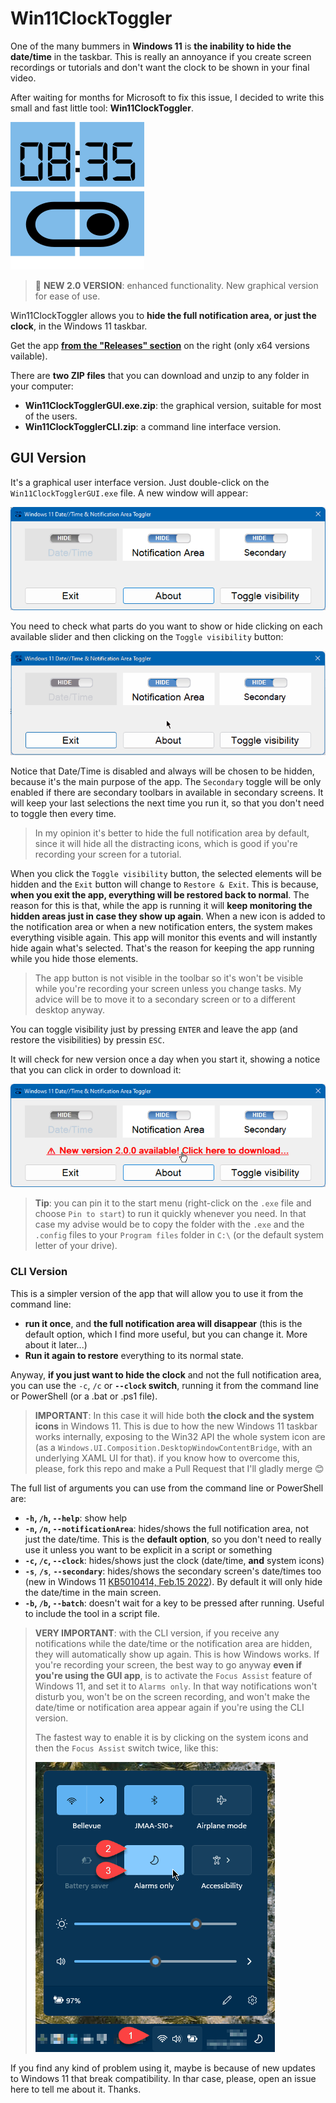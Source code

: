 # Win11ClockToggler

One of the many bummers in **Windows 11** is **the inability to hide the date/time** in the taskbar. This is really an annoyance if you create screen recordings or tutorials and don't want the clock to be shown in your final video.

After waiting for months for Microsoft to fix this issue, I decided to write this small and fast little tool: **Win11ClockToggler**.

![The app icon](imgs/Win11ClockToggler.png)

> 🎉 **NEW 2.0 VERSION**: enhanced functionality. New graphical version for ease of use.

Win11ClockToggler allows you to **hide the full notification area, or just the clock**, in the Windows 11 taskbar.

Get the app **[from the "Releases" section](https://github.com/jmalarcon/Win11ClockToggler/releases)** on the right (only x64 versions vailable).

There are **two ZIP files** that you can download and unzip to any folder in your computer:

- **Win11ClockTogglerGUI.exe.zip**: the graphical version, suitable for most of the users.
- **Win11ClockTogglerCLI.zip**: a command line interface version.

## GUI Version

It's a graphical user interface version. Just double-click on the `Win11ClockTogglerGUI.exe` file. A new window will appear:

![The GUI version](imgs/gui-01.png)

You need to check what parts do you want to show or hide clicking on each available slider and then clicking on the `Toggle visibility` button:

![The sliders in action](imgs/gui-02.gif)

Notice that Date/Time is disabled and always will be chosen to be hidden, because it's the main purpose of the app. The `Secondary` toggle will be only enabled if there are secondary toolbars in available in secondary screens. It will keep your last selections the next time you run it, so that you don't need to toggle then every time.

> In my opinion it's better to hide the full notification area by default, since it will hide all the distracting icons, which is good if you're recording your screen for a tutorial.

When you click the `Toggle visibility` button, the selected elements will be hidden and the `Exit` button will change to `Restore & Exit`. This is because, **when you exit the app, everything will be restored back to normal**. The reason for this is that, while the app is running it will **keep monitoring the hidden areas just in case they show up again**. When a new icon is added to the notification area or when a new notification enters, the system makes everything visible again. This app will monitor this events and will instantly hide again what's selected. That's the reason for keeping the app running while you hide those elements.

> The app button is not visible in the toolbar so it's won't be visible while you're recording your screen unless you change tasks. My advice will be to move it to a secondary screen or to a different desktop anyway.

You can toggle visibility just by pressing `ENTER` and leave the app (and restore the visibilities) by pressin `ESC`.

It will check for new version once a day when you start it, showing a notice that you can click in order to download it:

![The new version notice](imgs/gui-03.png)

> **Tip**: you can pin it to the start menu (right-click on the `.exe` file and choose `Pin to start`) to run it quickly whenever you need. In that case my advise would be to copy the folder with the `.exe` and the `.config` files to your `Program files` folder in `C:\` (or the default system letter of your drive).

### CLI Version

This is a simpler version of the app that will allow you to use it from the command line:

- **run it once**, and **the full notification area will disappear** (this is the default option, which I find more useful, but you can change it. More about it later...)
- **Run it again to restore** everything to its normal state.

Anyway, **if you just want to hide the clock** and not the full notification area,  you can use the `-c`, `/c` or **`--clock` switch**, running it from the command line or PowerShell (or a .bat or .ps1 file). 

> **IMPORTANT**: In this case it will hide both **the clock and the system icons** in Windows 11. This is due to how the new Windows 11 taskbar works internally, exposing to the Win32 API the whole system icon are (as a `Windows.UI.Composition.DesktopWindowContentBridge`, with an underlying XAML UI for that). if you know how to overcome this, please, fork this repo and make a Pull Request that I'll gladly merge :blush:

The full list of arguments you can use from the command line or PowerShell are:

- **`-h`, `/h`, `--help`**: show help
- **`-n`, `/n`, `--notificationArea`**: hides/shows the full notification area, not just the date/time. This is the **default option**, so you don't need to really use it unless you want to be explicit in a script or something
- **`-c`, `/c`, `--clock`**: hides/shows just the clock (date/time, **and** system icons)
- **`-s`**, **`/s`**, **`--secondary`**: hides/shows the secondary screen's date/times too (new in Windows 11 [KB5010414, Feb.15 2022](https://support.microsoft.com/en-us/topic/february-15-2022-kb5010414-os-build-22000-527-preview-73e259d0-45ca-45ef-960f-426035104e73)). By default it will only hide the date/time in the main screen.
- **`-b`, `/b`, `--batch`**: doesn't wait for a key to be pressed after running. Useful to include the tool in a script file.

> **VERY IMPORTANT**: with the CLI version, if you receive any notifications while the date/time or the notification area are hidden, they will automatically show up again. This is how Windows works. If you're recording your screen, the best way to go anyway **even if you're using the GUI app**, is to activate the `Focus Assist` feature of Windows 11, and set it to `Alarms only`. In that way notifications won't disturb you, won't be on the screen recording, and won't make the date/time or notification area appear again if you're using the CLI version.
>
>The fastest way to enable it is by clicking on the system icons and then the `Focus Assist` switch twice, like this:
>
>![Activating the Focus Assist](imgs/dnd-mode-win11.png)

If you find any kind of problem using it, maybe is because of new updates to Windows 11 that break compatibility. In thar case, please, open an issue here to tell me about it. Thanks.
